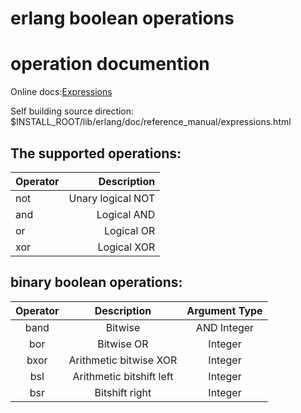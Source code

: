 # erlang boolean operations

# operation documention
Online docs:[Expressions](http://erlang.org/doc/reference_manual/expressions.html)

Self building source direction:
$INSTALL_ROOT/lib/erlang/doc/reference_manual/expressions.html

## The supported operations:

|Operator|Description|
|:-------|-----------:|
|not|Unary logical NOT|
|and|      Logical AND|
|or |   	Logical OR|
|xor|	   Logical XOR|


## binary boolean operations:
|Operator|Description| Argument Type|
|:----:|:----:|:----:|
|band|	Bitwise| AND	Integer|
|bor|	Bitwise OR|	Integer|
|bxor|	Arithmetic bitwise XOR |Integer|
|bsl|	Arithmetic bitshift left|	Integer|
|bsr|	Bitshift right|	Integer|
